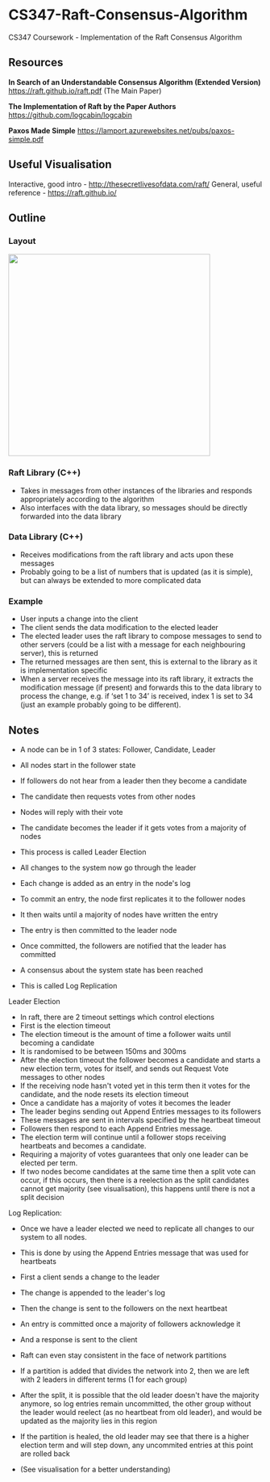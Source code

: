 # CS347-Raft-Consensus-Algorithm
CS347 Coursework - Implementation of the Raft Consensus Algorithm

## Resources
**In Search of an Understandable Consensus Algorithm (Extended Version)** https://raft.github.io/raft.pdf (The Main Paper)

**The Implementation of Raft by the Paper Authors** https://github.com/logcabin/logcabin

**Paxos Made Simple** https://lamport.azurewebsites.net/pubs/paxos-simple.pdf

## Useful Visualisation
Interactive, good intro - http://thesecretlivesofdata.com/raft/
General, useful reference - https://raft.github.io/

## Outline

### Layout
<img src="https://user-images.githubusercontent.com/47477832/150436308-ec163d4b-426a-496b-80c3-26c027c4229e.png" width="400">

### Raft Library (C++)
- Takes in messages from other instances of the libraries and responds appropriately according to the algorithm
- Also interfaces with the data library, so messages should be directly forwarded into the data library

### Data Library (C++)
- Receives modifications from the raft library and acts upon these messages
- Probably going to be a list of numbers that is updated (as it is simple), but can always be extended to more complicated data

### Example
- User inputs a change into the client
- The client sends the data modification to the elected leader
- The elected leader uses the raft library to compose messages to send to other servers (could be a list with a message for each neighbouring server), this is returned
- The returned messages are then sent, this is external to the library as it is implementation specific
- When a server receives the message into its raft library, it extracts the modification message (if present) and forwards this to the data library to process the change, e.g. if ‘set 1 to 34’ is received, index 1 is set to 34 (just an example probably going to be different).

## Notes
- A node can be in 1 of 3 states: Follower, Candidate, Leader
- All nodes start in the follower state
- If followers do not hear from a leader then they become a candidate
- The candidate then requests votes from other nodes
- Nodes will reply with their vote
- The candidate becomes the leader if it gets votes from a majority of nodes
- This process is called Leader Election
- All changes to the system now go through the leader

- Each change is added as an entry in the node's log
- To commit an entry, the node first replicates it to the follower nodes
- It then waits until a majority of nodes have written the entry
- The entry is then committed to the leader node
- Once committed, the followers are notified that the leader has committed
- A consensus about the system state has been reached
- This is called Log Replication

Leader Election
- In raft, there are 2 timeout settings which control elections
- First is the election timeout
- The election timeout is the amount of time a follower waits until becoming a candidate
- It is randomised to be between 150ms and 300ms
- After the election timeout the follower becomes a candidate and starts a new election term, votes for itself, and sends out Request Vote messages to other nodes
- If the receiving node hasn't voted yet in this term then it votes for the candidate, and the node resets its election timeout
- Once a candidate has a majority of votes it becomes the leader
- The leader begins sending out Append Entries messages to its followers
- These messages are sent in intervals specified by the heartbeat timeout
- Followers then respond to each Append Entries message.
- The election term will continue until a follower stops receiving heartbeats and becomes a candidate.
- Requiring a majority of votes guarantees that only one leader can be elected per term.
- If two nodes become candidates at the same time then a split vote can occur, if this occurs, then there is a reelection as the split candidates cannot get majority (see visualisation), this happens until there is not a split decision

Log Replication:
- Once we have a leader elected we need to replicate all changes to our system to all nodes.
- This is done by using the Append Entries message that was used for heartbeats
- First a client sends a change to the leader
- The change is appended to the leader's log
- Then the change is sent to the followers on the next heartbeat
- An entry is committed once a majority of followers acknowledge it
- And a response is sent to the client

- Raft can even stay consistent in the face of network partitions
- If a partition is added that divides the network into 2, then we are left with 2 leaders in different terms (1 for each group)
- After the split, it is possible that the old leader doesn't have the majority anymore, so log entries remain uncommitted, the other group without the leader would reelect (as no heartbeat from old leader), and would be updated as the majority lies in this region
- If the partition is healed, the old leader may see that there is a higher election term and will step down, any uncommited entries at this point are rolled back
- (See visualisation for a better understanding)
